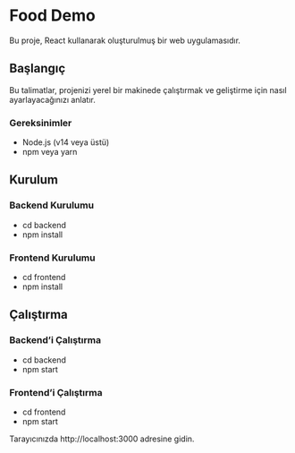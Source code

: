 # Food Demo

Bu proje, React kullanarak oluşturulmuş bir web uygulamasıdır.

## Başlangıç

Bu talimatlar, projenizi yerel bir makinede çalıştırmak ve geliştirme için nasıl ayarlayacağınızı anlatır.

### Gereksinimler

- Node.js (v14 veya üstü)
- npm veya yarn

## Kurulum 
### Backend Kurulumu
- cd backend
- npm install

### Frontend Kurulumu
- cd frontend
- npm install

## Çalıştırma
### Backend’i Çalıştırma
- cd backend
- npm start

### Frontend’i Çalıştırma
- cd frontend
- npm start

Tarayıcınızda http://localhost:3000 adresine gidin.

